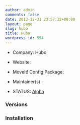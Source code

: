 ```yaml
---
author: admin
comments: false
date: 2013-12-31 23:57:32+00:00
layout: page
slug: hubo
title: Hubo
wordpress_id: 554
---
```



	
  * Company: Hubo

	
  * Website:

	
  * MoveIt! Config Package: 

	
  * Maintainer(s) :

	
  * STATUS: [Alpha](/about/moveit-status#status-code-robots)




### Versions








### Installation






